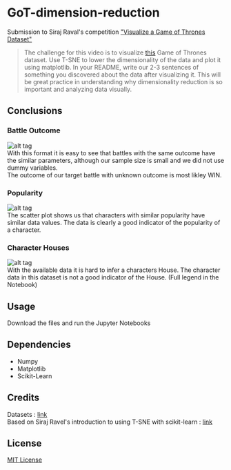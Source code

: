 # GoT-dimension-reduction

Submission to Siraj Raval's competition ["Visualize a Game of Thrones Dataset"](https://www.youtube.com/watch?v=yQsOFWqpjkE
)

> The challenge for this video is to visualize [this](https://www.kaggle.com/mylesoneill/game-of-thrones) Game of Thrones dataset. Use T-SNE to lower the dimensionality of the data  and plot it using matplotlib. In your README, write our 2-3 sentences of something you discovered about the data after   visualizing it. This will be great practice in understanding why dimensionality reduction is so important and analyzing data  visually.

## Conclusions  
### Battle Outcome
![alt tag](https://github.com/ludobouan/GoT-dimension-reduction/blob/master/images/battles.png)  
With this format it is easy to see that battles with the same outcome have the similar parameters, although our sample size is small and we did not use dummy variables.  
The outcome of our target battle with unknown outcome is most likley WIN.
### Popularity
![alt tag](https://github.com/ludobouan/GoT-dimension-reduction/blob/master/images/popularity.png)  
The scatter plot shows us that characters with similar popularity have similar data values. The data is clearly a good indicator of the popularity of a character.
### Character Houses
![alt tag](https://github.com/ludobouan/GoT-dimension-reduction/blob/master/images/house.png)  
With the available data it is hard to infer a characters House. The character data in this dataset is not a good indicator of the House. (Full legend in the Notebook)

## Usage
Download the files and run the Jupyter Notebooks

## Dependencies
- Numpy
- Matplotlib
- Scikit-Learn

## Credits
Datasets : [link](https://www.kaggle.com/mylesoneill/game-of-thrones)  
Based on Siraj Ravel's introduction to using T-SNE with scikit-learn : [link](https://www.youtube.com/watch?v=yQsOFWqpjkE)

## License
[MIT License](https://github.com/Blabby/GoT-dimension-reduction/blob/master/LICENSE)
